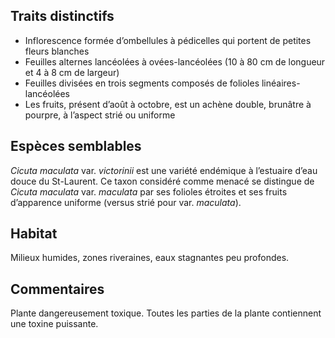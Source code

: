 
<!--




-->

## Traits distinctifs

- Inflorescence formée d’ombellules à pédicelles qui portent de petites fleurs blanches
- Feuilles alternes lancéolées à ovées-lancéolées (10 à 80 cm de longueur et 4 à 8 cm de largeur) 
- Feuilles divisées en trois segments composés de folioles linéaires-lancéolées
- Les fruits, présent d’août à octobre, est un achène double, brunâtre à pourpre, à l’aspect strié ou uniforme 

## Espèces semblables

_Cicuta maculata_ var. _victorinii_ est une variété endémique à l’estuaire d’eau douce du St-Laurent. Ce taxon considéré comme menacé se distingue de _Cicuta maculata_ var. _maculata_ par ses folioles étroites et ses fruits d’apparence uniforme (versus strié pour var. _maculata_). 

## Habitat

Milieux humides, zones riveraines, eaux stagnantes peu profondes.

## Commentaires

Plante dangereusement toxique. Toutes les parties de la plante contiennent une toxine puissante. 


